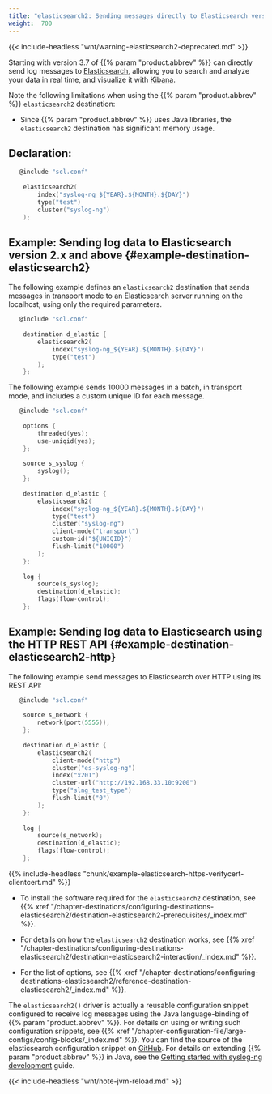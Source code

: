 ```yaml
---
title: "elasticsearch2: Sending messages directly to Elasticsearch version 2.0 or higher (DEPRECATED)"
weight:  700
---
```

<!-- DISCLAIMER: This file is based on the syslog-ng Open Source Edition documentation https://github.com/balabit/syslog-ng-ose-guides/commit/2f4a52ee61d1ea9ad27cb4f3168b95408fddfdf2 and is used under the terms of The syslog-ng Open Source Edition Documentation License. The file has been modified by Axoflow. -->

{{< include-headless "wnt/warning-elasticsearch2-deprecated.md" >}}

Starting with version 3.7 of {{% param "product.abbrev" %}} can directly send log messages to [Elasticsearch](https://www.elastic.co/products/elasticsearch), allowing you to search and analyze your data in real time, and visualize it with [Kibana](https://www.elastic.co/products/kibana).

Note the following limitations when using the {{% param "product.abbrev" %}} `elasticsearch2` destination:

  - Since {{% param "product.abbrev" %}} uses Java libraries, the `elasticsearch2` destination has significant memory usage.


## Declaration:

```c
   @include "scl.conf"
    
    elasticsearch2(
        index("syslog-ng_${YEAR}.${MONTH}.${DAY}")
        type("test")
        cluster("syslog-ng")
    );
```



## Example: Sending log data to Elasticsearch version 2.x and above {#example-destination-elasticsearch2}

The following example defines an `elasticsearch2` destination that sends messages in transport mode to an Elasticsearch server running on the localhost, using only the required parameters.

```c
   @include "scl.conf"
    
    destination d_elastic {
        elasticsearch2(
            index("syslog-ng_${YEAR}.${MONTH}.${DAY}")
            type("test")
        );
    };
```

The following example sends 10000 messages in a batch, in transport mode, and includes a custom unique ID for each message.

```c
   @include "scl.conf"
    
    options {
        threaded(yes);
        use-uniqid(yes);
    };
    
    source s_syslog {
        syslog();
    };
    
    destination d_elastic {
        elasticsearch2(
            index("syslog-ng_${YEAR}.${MONTH}.${DAY}")
            type("test")
            cluster("syslog-ng")
            client-mode("transport")
            custom-id("${UNIQID}")
            flush-limit("10000")
        );
    };
    
    log {
        source(s_syslog);
        destination(d_elastic);
        flags(flow-control);
    };
```



## Example: Sending log data to Elasticsearch using the HTTP REST API {#example-destination-elasticsearch2-http}

The following example send messages to Elasticsearch over HTTP using its REST API:

```c
   @include "scl.conf"
    
    source s_network {
        network(port(5555));
    };
    
    destination d_elastic {
        elasticsearch2(
            client-mode("http")
            cluster("es-syslog-ng")
            index("x201")
            cluster-url("http://192.168.33.10:9200")
            type("slng_test_type")
            flush-limit("0")
        );
    };
    
    log {
        source(s_network);
        destination(d_elastic);
        flags(flow-control);
    };
```

{{% include-headless "chunk/example-elasticsearch-https-verifycert-clientcert.md" %}}


  - To install the software required for the `elasticsearch2` destination, see {{% xref "/chapter-destinations/configuring-destinations-elasticsearch2/destination-elasticsearch2-prerequisites/_index.md" %}}.

  - For details on how the `elasticsearch2` destination works, see {{% xref "/chapter-destinations/configuring-destinations-elasticsearch2/destination-elasticsearch2-interaction/_index.md" %}}.

  - For the list of options, see {{% xref "/chapter-destinations/configuring-destinations-elasticsearch2/reference-destination-elasticsearch2/_index.md" %}}.

The `elasticsearch2()` driver is actually a reusable configuration snippet configured to receive log messages using the Java language-binding of {{% param "product.abbrev" %}}. For details on using or writing such configuration snippets, see {{% xref "/chapter-configuration-file/large-configs/config-blocks/_index.md" %}}. You can find the source of the elasticsearch configuration snippet on [GitHub](https://github.com/syslog-ng/syslog-ng/blob/master/scl/elasticsearch/plugin.conf). For details on extending {{% param "product.abbrev" %}} in Java, see the [Getting started with syslog-ng development](https://syslog-ng.gitbooks.io/getting-started/content/chapters/chapter_5/section_2.html) guide.

{{< include-headless "wnt/note-jvm-reload.md" >}}
